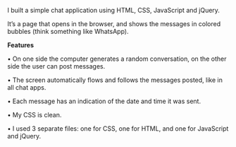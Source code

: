 I built a simple chat application using HTML, CSS, JavaScript and jQuery.

It’s a page that opens in the browser, and shows the messages in colored bubbles (think something like WhatsApp).

**Features**

•	On one side the computer generates a random conversation, on the other side the user can post messages.

•	The screen automatically flows and follows the messages posted, like in all chat apps.

•	Each message has an indication of the date and time it was sent.

•	My CSS is clean.

•	I used 3 separate files: one for CSS, one for HTML, and one for JavaScript and jQuery.